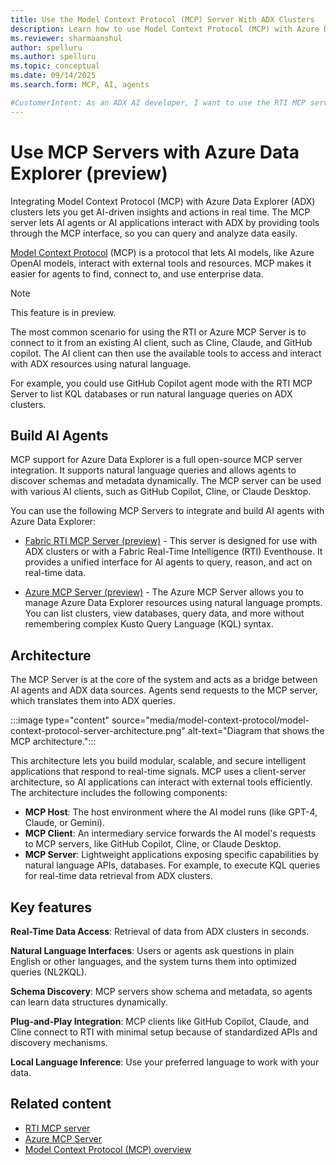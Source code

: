 ```yaml
---
title: Use the Model Context Protocol (MCP) Server With ADX Clusters
description: Learn how to use Model Context Protocol (MCP) with Azure Data Explorer clusters to create AI agents and applications that analyze real-time data. Get started now!
ms.reviewer: sharmaanshul
author: spelluru
ms.author: spelluru
ms.topic: conceptual
ms.date: 09/14/2025
ms.search.form: MCP, AI, agents

#CustomerIntent: As an ADX AI developer, I want to use the RTI MCP server or Azure MCP server to create AI agents and AI applications.
---
```


# Use MCP Servers with Azure Data Explorer (preview)

Integrating Model Context Protocol (MCP) with Azure Data Explorer (ADX) clusters lets you get AI-driven insights and actions in real time. The MCP server lets AI agents or AI applications interact with ADX by providing tools through the MCP interface, so you can query and analyze data easily.

[Model Context Protocol](https://modelcontextprotocol.io/introduction) (MCP) is a protocol that lets AI models, like Azure OpenAI models, interact with external tools and resources. MCP makes it easier for agents to find, connect to, and use enterprise data.

> [!NOTE]
>
> This feature is in preview.

The most common scenario for using the RTI or Azure MCP Server is to connect to it from an existing AI client, such as Cline, Claude, and GitHub copilot. The AI client can then use the available tools to access and interact with ADX resources using natural language.

For example, you could use GitHub Copilot agent mode with the RTI MCP Server to list KQL databases or run natural language queries on ADX clusters.

## Build AI Agents

MCP support for Azure Data Explorer is a full open-source MCP server integration. It supports natural language queries and allows agents to discover schemas and metadata dynamically. The MCP server can be used with various AI clients, such as GitHub Copilot, Cline, or Claude Desktop.

You can use the following MCP Servers to integrate and build AI agents with Azure Data Explorer:

* [Fabric RTI MCP Server (preview)](https://github.com/microsoft/fabric-rti-mcp/) - This server is designed for use with ADX clusters or with a Fabric Real-Time Intelligence (RTI) Eventhouse. It provides a unified interface for AI agents to query, reason, and act on real-time data.

* [Azure MCP Server (preview)](/azure/developer/azure-mcp-server/tools/azure-data-explorer) - The Azure MCP Server allows you to manage Azure Data Explorer resources using natural language prompts. You can list clusters, view databases, query data, and more without remembering complex Kusto Query Language (KQL) syntax.

## Architecture

The MCP Server is at the core of the system and acts as a bridge between AI agents and ADX data sources. Agents send requests to the MCP server, which translates them into ADX queries.

:::image type="content" source="media/model-context-protocol/model-context-protocol-server-architecture.png" alt-text="Diagram that shows the MCP architecture.":::

This architecture lets you build modular, scalable, and secure intelligent applications that respond to real-time signals. MCP uses a client-server architecture, so AI applications can interact with external tools efficiently. The architecture includes the following components:

* **MCP Host**: The host environment where the AI model runs (like GPT-4, Claude, or Gemini).
* **MCP Client**: An intermediary service forwards the AI model's requests to MCP servers, like GitHub Copilot, Cline, or Claude Desktop.
* **MCP Server**: Lightweight applications exposing specific capabilities by natural language APIs, databases. For example, to execute KQL queries for real-time data retrieval from ADX clusters.

## Key features

**Real-Time Data Access**: Retrieval of data from ADX clusters in seconds.

**Natural Language Interfaces**: Users or agents ask questions in plain English or other languages, and the system turns them into optimized queries (NL2KQL).

**Schema Discovery**: MCP servers show schema and metadata, so agents can learn data structures dynamically.

**Plug-and-Play Integration**: MCP clients like GitHub Copilot, Claude, and Cline connect to RTI with minimal setup because of standardized APIs and discovery mechanisms.

**Local Language Inference**: Use your preferred language to work with your data.

## Related content

* [RTI MCP server](https://github.com/microsoft/fabric-rti-mcp/)
* [Azure MCP Server](/azure/developer/azure-mcp-server/)
* [Model Context Protocol (MCP) overview](https://modelcontextprotocol.io/introduction)
